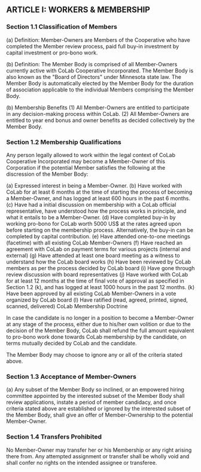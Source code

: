 ## ARTICLE I:  WORKERS & MEMBERSHIP

### Section 1.1  Classification of Members

(a) Definition: Member-Owners are Members of the Cooperative who have completed the Member review process,
paid full buy-in investment by capital investment or pro-bono work.

(b) Definition: The Member Body is comprised of all Member-Owners currently active with CoLab Cooperative Incorporated. The Member Body is also known as the "Board of Directors" under Minnesota state law. The Member Body is automatically elected by the Member Body for the duration of association applicable to the individual Members comprising the Member Body.

(b) Membership Benefits
  (1) All Member-Owners are entitled to participate in any decision-making process within CoLab.
  (2) All Member-Owners are entitled to year end bonus and owner benefits as decided collectively by the Member Body.

### Section 1.2  Membership Qualifications

Any person legally allowed to work within the legal context of CoLab Cooperative Incorporated may become a Member-Owner of this Corporation if the potential Member satisfies the following at the discression of the Member Body:

(a) Expressed interest in being a Member-Owner.
(b) Have worked with CoLab for at least 6 months at the time of starting the process of becoming a Member-Owner, and has logged at least 600 hours in the past 6 months.
(c) Have had a initial discussion on membership with a CoLab official representative, have understood how the process works in principle, and what it entails to be a Member-Owner.
(d) Have completed buy-in by working pro-bono for CoLab worth 5000 US$ at the rates agreed upon before starting on the membership process. Alternatively, the buy-in can be completed by capital contribution.
(e) Have attended one-to-one meetings (facetime) with all existing CoLab Member-Owners
(f) Have reached an agreement with CoLab on payment terms for various projects (internal and external)
(g) Have attended at least one board meeting as a witness to understand how the CoLab board works
(h) Have been reviewed by CoLab members as per the process decided by CoLab board
(i) Have gone through review discussion with board representatives
(j) Have worked with CoLab for at least 12 months at the time of final vote of approval as specified in Section 1.2 (k), and has logged at least 1000 hours in the past 12 months.
(k) Have been approved by all existing CoLab Member-Owners in a vote organized by CoLab board
(l) Have ratified (read, agreed, printed, signed, scanned, delivered) CoLab Membership Doctrine

In case the candidate is no longer in a position to become a Member-Owner at any stage of the process, either due to his/her own volition or due to the decision of the Member Body, CoLab shall refund the full amount equivalent to pro-bono work done towards CoLab membership by the candidate, on terms mutually decided by CoLab and the candidate.

The Member Body may choose to ignore any or all of the criteria stated above.

### Section 1.3  Acceptance of Member-Owners

(a)	Any subset of the Member Body so inclined, or an empowered hiring committee appointed by the interested subset of the Member Body shall review applications, instate a period of member candidacy, and once criteria stated above are established or ignored by the interested subset of the Member Body, shall give an offer of Member-Ownership to the potential Member-Owner.

### Section 1.4  Transfers Prohibited

No Member-Owner may transfer her or his Membership or any right arising there from.  Any attempted assignment or transfer shall be wholly void and shall confer no rights on the intended assignee or transferee.
